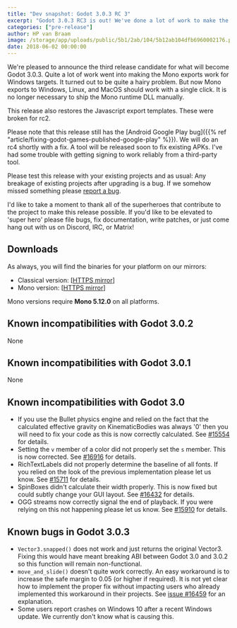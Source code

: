 ```yaml
---
title: "Dev snapshot: Godot 3.0.3 RC 3"
excerpt: "Godot 3.0.3 RC3 is out! We've done a lot of work to make the mono export experience better for Windows users. Please help us test and debug this release!"
categories: ["pre-release"]
author: HP van Braam
image: /storage/app/uploads/public/5b1/2ab/104/5b12ab104dfb6960002176.png
date: 2018-06-02 00:00:00
---
```


We're pleased to announce the third release candidate for what will become Godot 3.0.3. Quite a lot of work went into making the Mono exports work for Windows targets. It turned out to be quite a hairy problem. But now Mono exports to Windows, Linux, and MacOS should work with a single click. It is no longer necessary to ship the Mono runtime DLL manually.

This release also restores the Javascript export templates. These were broken for rc2.

Please note that this release still has the [Android Google Play bug]({{% ref "article/fixing-godot-games-published-google-play" %}}). We will do an rc4 shortly with a fix. A tool will be released soon to fix existing APKs. I've had some trouble with getting signing to work reliably from a third-party tool.

Please test this release with your existing projects and as usual: Any breakage of existing projects after upgrading is a bug. If we somehow missed something please [report a bug](https://github.com/godotengine/godot/issues/new).

I'd like to take a moment to thank all of the superheroes that contribute to the project to make this release possible. If you'd like to be elevated to 'super hero' please file bugs, fix documentation, write patches, or just come hang out with us on Discord, IRC, or Matrix!

## Downloads

As always, you will find the binaries for your platform on our mirrors:

- Classical version: [[HTTPS mirror](https://downloads.tuxfamily.org/godotengine/3.0.3/rc3)]
- Mono version: [[HTTPS mirror](https://downloads.tuxfamily.org/godotengine/3.0.3/rc3/mono)]

Mono versions require **Mono 5.12.0** on all platforms.

## Known incompatibilities with Godot 3.0.2

None

## Known incompatibilities with Godot 3.0.1

None

## Known incompatibilities with Godot 3.0

* If you use the Bullet physics engine and relied on the fact that the calculated effective gravity on KinematicBodies was always '0' then you will need to fix your code as this is now correctly calculated. See [#15554](https://github.com/godotengine/godot/issues/15554) for details.
* Setting the `v` member of a color did not properly set the `s` member. This is now corrected. See [#16916](https://github.com/godotengine/godot/pull/16916) for details.
* RichTextLabels did not properly determine the baseline of all fonts. If you relied on the look of the previous implementation please let us know. See [#15711](https://github.com/godotengine/godot/pull/15711) for details.
* SpinBoxes didn't calculate their width properly. This is now fixed but could subtly change your GUI layout. See [#16432](https://github.com/godotengine/godot/pull/16432) for details.
* OGG streams now correctly signal the end of playback. If you were relying on this not happening please let us know. See [#15910](https://github.com/godotengine/godot/pull/15910) for details.

## <a id="known-bugs"></a> Known bugs in Godot 3.0.3

* `Vector3.snapped()` does not work and just returns the original Vector3. Fixing this would have meant breaking ABI between Godot 3.0 and 3.0.2 so this function will remain non-functional.
* `move_and_slide()` doesn't quite work correctly. An easy workaround is to increase the safe margin to 0.05 (or higher if required). It is not yet clear how to implement the proper fix without impacting users who already implemented this workaround in their projects. See [issue #16459](https://github.com/godotengine/godot/issues/16459) for an explanation.
* Some users report crashes on Windows 10 after a recent Windows update. We currently don't know what is causing this.

